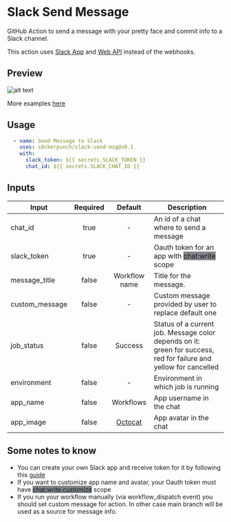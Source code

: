 # Slack Send Message

GitHub Action to send a message with your pretty face and commit info to a Slack channel. 

This action uses [Slack App](https://api.slack.com/start/apps) and [Web API](https://api.slack.com/web) instead of the webhooks.

## Preview
![alt text](https://github.com/s8ckerpunch/slack-send-msg/blob/main/images/examples/base.png)

More examples [here](https://github.com/s8ckerpunch/slack-send-msg/tree/main/images/examples)

## Usage
```yaml
  - name: Send Message to Slack
    uses: s8ckerpunch/slack-send-msg@v0.1
    with:
      slack_token: ${{ secrets.SLACK_TOKEN }}
      chat_id: ${{ secrets.SLACK_CHAT_ID }}
```

## Inputs

| Input          | Required |    Default    | Description                                                                                                       |
|----------------|:--------:|:-------------:|-------------------------------------------------------------------------------------------------------------------|
| chat_id        |   true   |       -       | An id of a chat where to send a message                                                                             |
| slack_token    |   true   |       -       | Oauth token for an app with <span style="background-color:#818589">chat:write</span> scope                        |
| message_title  |  false   | Workflow name | Title for the message.                                                                                            |
| custom_message |  false   |       -       | Custom message provided by user to replace default one                                                            |
| job_status     |  false   |    Success    | Status of a current job. Message color depends on it: green for success, red for failure and yellow for cancelled |
| environment    |  false   |       -       | Environment in which job is running                                                                               |
| app_name       |  false   |   Workflows   | App username in the chat                                                                                          |
| app_image      |  false   |    [Octocat](https://github.com/s8ckerpunch/slack-send-msg/blob/main/images/app-avatar.png?raw=true)    | App avatar in the chat                                                                                            |


## Some notes to know

- You can create your own Slack app and receive token for it by following this [guide](https://api.slack.com/start/quickstart)
- If you want to customize app name and avatar, your Oauth token must have <span style="background-color:#818589">chat:write.customize</span> scope
- If you run your workflow manually (via workflow_dispatch event) you should set custom message for action.
In other case main branch will be used as a source for message info. 
